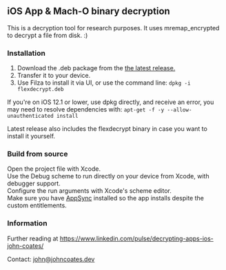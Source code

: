## iOS App & Mach-O binary decryption
This is a decryption tool for research purposes. It uses mremap_encrypted to decrypt a file from disk.   :)

### Installation  
1. Download the .deb package from the [the latest release.](https://github.com/JohnCoates/flexdecrypt/releases/latest)
2. Transfer it to your device.
3. Use Filza to install it via UI, or use the command line: `dpkg -i flexdecrypt.deb`

If you're on iOS 12.1 or lower, use dpkg directly, and receive an error, you may need to resolve dependencies with: `apt-get -f -y --allow-unauthenticated install`

Latest release also includes the flexdecrypt binary in case you want to install it yourself.

### Build from source
Open the project file with Xcode.  
Use the Debug scheme to run directly on your device from Xcode, with debugger support.  
Configure the run arguments with Xcode's scheme editor.  
Make sure you have [AppSync](https://cydia.akemi.ai/) installed so the app installs despite the custom entitlements.


### Information

Further reading at https://www.linkedin.com/pulse/decrypting-apps-ios-john-coates/

Contact: john@johncoates.dev
